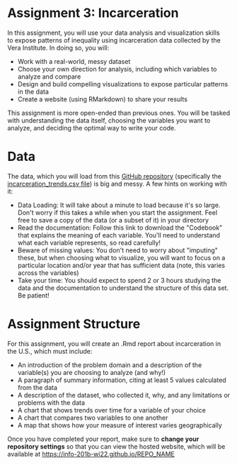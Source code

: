 # Assignment 3: Incarceration

In this assignment, you will use your data analysis and visualization skills to expose patterns of inequality using incarceration data collected by the Vera Institute. In doing so, you will:

- Work with a real-world, messy dataset
- Choose your own direction for analysis, including which variables to analyze and compare
- Design and build compelling visualizations to expose particular patterns in the data
- Create a website (using RMarkdown) to share your results

This assignment is more open-ended than previous ones. You will be tasked with understanding the data itself, choosing the variables you want to analyze, and deciding the optimal way to write your code. 

# Data

The data, which you will load from this [GitHub repository](https://github.com/vera-institute/incarceration-trends) (specifically the [incarceration_trends.csv file](https://raw.githubusercontent.com/vera-institute/incarceration-trends/master/incarceration_trends.csv)) is big and messy. A few hints on working with it:

- Data Loading: It will take about a minute to load because it's so large. Don't worry if this takes a while when you start the assignment. Feel free to save a copy of the data (or a subset of it) in your directory
- Read the documentation: Follow this link to download the "Codebook" that explains the meaning of each variable. You'll need to understand what each variable represents, so read carefully!
- Beware of missing values: You don't need to worry about "imputing" these, but when choosing what to visualize, you will want to focus on a particular location and/or year that has sufficient data (note, this varies across the variables)
- Take your time: You should expect to spend 2 or 3 hours studying the data and the documentation to understand the structure of this data set. Be patient!

# Assignment Structure

For this assignment, you will create an .Rmd report about incarceration in the U.S., which must include:

- An introduction of the problem domain and a description of the variable(s) you are choosing to analyze (and why!)
- A paragraph of summary information, citing at least 5 values calculated from the data
- A description of the dataset, who collected it, why, and any limitations or problems with the data
- A chart that shows trends over time for a variable of your choice
- A chart that compares two variables to one another
- A map that shows how your measure of interest varies geographically

Once you have completed your report, make sure to **change your repository settings** so that you can view the hosted website, which will be available at https://info-201b-wi22.github.io/REPO_NAME
